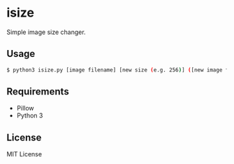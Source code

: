 # isize
Simple image size changer.
## Usage
```bash
$ python3 isize.py [image filename] [new size (e.g. 256)] ([new image filename (e.g. new_img.png)])
```
## Requirements
* Pillow
* Python 3
## License
MIT License
